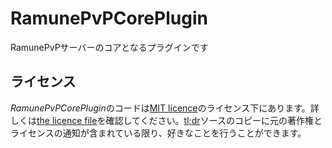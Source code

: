# RamunePvPCorePlugin
RamunePvPサーバーのコアとなるプラグインです

## ライセンス

*RamunePvPCorePlugin*のコードは[MIT licence](https://opensource.org/licenses/MIT)のライセンス下にあります。詳しくは[the licence file](LICENCE)を確認してください。[tl;dr](https://tldrlegal.com/license/mit-license)ソースのコピーに元の著作権とライセンスの通知が含まれている限り、好きなことを行うことができます。
